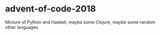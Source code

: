 # advent-of-code-2018
Mixture of Python and Haskell, maybe some Clojure, maybe some random other languages.
